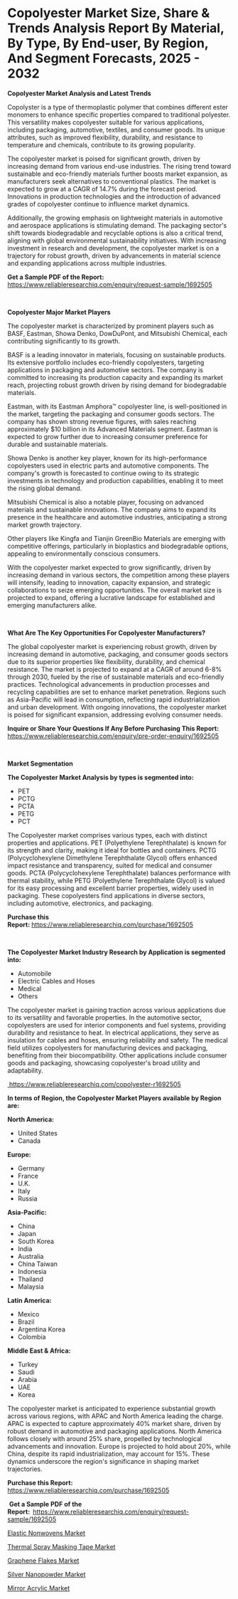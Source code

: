 <p><h1>Copolyester Market Size, Share & Trends Analysis Report By Material, By Type, By End-user, By Region, And Segment Forecasts, 2025 - 2032</h1></p><p><strong>Copolyester Market Analysis and Latest Trends</strong></p>
<p><p>Copolyster is a type of thermoplastic polymer that combines different ester monomers to enhance specific properties compared to traditional polyester. This versatility makes copolyester suitable for various applications, including packaging, automotive, textiles, and consumer goods. Its unique attributes, such as improved flexibility, durability, and resistance to temperature and chemicals, contribute to its growing popularity.</p><p>The copolyester market is poised for significant growth, driven by increasing demand from various end-use industries. The rising trend toward sustainable and eco-friendly materials further boosts market expansion, as manufacturers seek alternatives to conventional plastics. The market is expected to grow at a CAGR of 14.7% during the forecast period. Innovations in production technologies and the introduction of advanced grades of copolyester continue to influence market dynamics.</p><p>Additionally, the growing emphasis on lightweight materials in automotive and aerospace applications is stimulating demand. The packaging sector's shift towards biodegradable and recyclable options is also a critical trend, aligning with global environmental sustainability initiatives. With increasing investment in research and development, the copolyester market is on a trajectory for robust growth, driven by advancements in material science and expanding applications across multiple industries.</p></p>
<p><strong>Get a Sample PDF of the Report:&nbsp;</strong> <a href="https://www.reliableresearchiq.com/enquiry/request-sample/1692505?utm_campaign=1870&utm_medium=2&utm_source=Github&utm_content=ia&utm_term=01042025&utm_id=copolyester">https://www.reliableresearchiq.com/enquiry/request-sample/1692505</a></p>
<p>&nbsp;</p>
<p><strong>Copolyester Major Market Players</strong></p>
<p><p>The copolyester market is characterized by prominent players such as BASF, Eastman, Showa Denko, DowDuPont, and Mitsubishi Chemical, each contributing significantly to its growth. </p><p>BASF is a leading innovator in materials, focusing on sustainable products. Its extensive portfolio includes eco-friendly copolyesters, targeting applications in packaging and automotive sectors. The company is committed to increasing its production capacity and expanding its market reach, projecting robust growth driven by rising demand for biodegradable materials.</p><p>Eastman, with its Eastman Amphora™ copolyester line, is well-positioned in the market, targeting the packaging and consumer goods sectors. The company has shown strong revenue figures, with sales reaching approximately $10 billion in its Advanced Materials segment. Eastman is expected to grow further due to increasing consumer preference for durable and sustainable materials.</p><p>Showa Denko is another key player, known for its high-performance copolyesters used in electric parts and automotive components. The company's growth is forecasted to continue owing to its strategic investments in technology and production capabilities, enabling it to meet the rising global demand.</p><p>Mitsubishi Chemical is also a notable player, focusing on advanced materials and sustainable innovations. The company aims to expand its presence in the healthcare and automotive industries, anticipating a strong market growth trajectory.</p><p>Other players like Kingfa and Tianjin GreenBio Materials are emerging with competitive offerings, particularly in bioplastics and biodegradable options, appealing to environmentally conscious consumers.</p><p>With the copolyester market expected to grow significantly, driven by increasing demand in various sectors, the competition among these players will intensify, leading to innovation, capacity expansion, and strategic collaborations to seize emerging opportunities. The overall market size is projected to expand, offering a lucrative landscape for established and emerging manufacturers alike.</p></p>
<p>&nbsp;</p>
<p><strong>What Are The Key Opportunities For Copolyester Manufacturers?</strong></p>
<p><p>The global copolyester market is experiencing robust growth, driven by increasing demand in automotive, packaging, and consumer goods sectors due to its superior properties like flexibility, durability, and chemical resistance. The market is projected to expand at a CAGR of around 6-8% through 2030, fueled by the rise of sustainable materials and eco-friendly practices. Technological advancements in production processes and recycling capabilities are set to enhance market penetration. Regions such as Asia-Pacific will lead in consumption, reflecting rapid industrialization and urban development. With ongoing innovations, the copolyester market is poised for significant expansion, addressing evolving consumer needs.</p></p>
<p><strong>Inquire or Share Your Questions If Any Before Purchasing This Report:</strong> <a href="https://www.reliableresearchiq.com/enquiry/pre-order-enquiry/1692505?utm_campaign=1870&utm_medium=2&utm_source=Github&utm_content=ia&utm_term=01042025&utm_id=copolyester">https://www.reliableresearchiq.com/enquiry/pre-order-enquiry/1692505</a></p>
<p>&nbsp;</p>
<p><strong>Market Segmentation</strong></p>
<p><strong>The Copolyester Market Analysis by types is segmented into:</strong></p>
<p><ul><li>PET</li><li>PCTG</li><li>PCTA</li><li>PETG</li><li>PCT</li></ul></p>
<p><p>The Copolyester market comprises various types, each with distinct properties and applications. PET (Polyethylene Terephthalate) is known for its strength and clarity, making it ideal for bottles and containers. PCTG (Polycyclohexylene Dimethylene Terephthalate Glycol) offers enhanced impact resistance and transparency, suited for medical and consumer goods. PCTA (Polycyclohexylene Terephthalate) balances performance with thermal stability, while PETG (Polyethylene Terephthalate Glycol) is valued for its easy processing and excellent barrier properties, widely used in packaging. These copolyesters find applications in diverse sectors, including automotive, electronics, and packaging.</p></p>
<p><strong>Purchase this Report:&nbsp;</strong><a href="https://www.reliableresearchiq.com/purchase/1692505?utm_campaign=1870&utm_medium=2&utm_source=Github&utm_content=ia&utm_term=01042025&utm_id=copolyester">https://www.reliableresearchiq.com/purchase/1692505</a></p>
<p>&nbsp;</p>
<p><strong>The Copolyester Market Industry Research by Application is segmented into:</strong></p>
<p><ul><li>Automobile</li><li>Electric Cables and Hoses</li><li>Medical</li><li>Others</li></ul></p>
<p><p>The copolyester market is gaining traction across various applications due to its versatility and favorable properties. In the automotive sector, copolyesters are used for interior components and fuel systems, providing durability and resistance to heat. In electrical applications, they serve as insulation for cables and hoses, ensuring reliability and safety. The medical field utilizes copolyesters for manufacturing devices and packaging, benefiting from their biocompatibility. Other applications include consumer goods and packaging, showcasing copolyester's broad utility and adaptability.</p></p>
<p><a href="https://www.reliableresearchiq.com/copolyester-r1692505?utm_campaign=1870&utm_medium=2&utm_source=Github&utm_content=ia&utm_term=01042025&utm_id=copolyester">&nbsp;https://www.reliableresearchiq.com/copolyester-r1692505</a></p>
<p><strong>In terms of Region, the Copolyester Market Players available by Region are:</strong></p>
<p>
    <p> <strong> North America: </strong>
        <ul>
            <li>United States</li>
            <li>Canada</li>
        </ul>
        </p> 
    <p> <strong> Europe: </strong>
        <ul>
            <li>Germany</li>
            <li>France</li>
            <li>U.K.</li>
            <li>Italy</li>
            <li>Russia</li>
        </ul>
        </p> 
    <p> <strong> Asia-Pacific: </strong>
        <ul>
            <li>China</li>
            <li>Japan</li>
            <li>South Korea</li>
            <li>India</li>
            <li>Australia</li>
            <li>China Taiwan</li>
            <li>Indonesia</li>
            <li>Thailand</li>
            <li>Malaysia</li>
        </ul>
        </p> 
    <p> <strong> Latin America: </strong>
        <ul>
            <li>Mexico</li>
            <li>Brazil</li>
            <li>Argentina Korea</li>
            <li>Colombia</li>
        </ul>
        </p> 
    <p> <strong> Middle East & Africa: </strong>
        <ul>
            <li>Turkey</li>
            <li>Saudi</li>
            <li>Arabia</li>
            <li>UAE</li>
            <li>Korea</li>
        </ul>
    </p>
    </p>
<p><p>The copolyester market is anticipated to experience substantial growth across various regions, with APAC and North America leading the charge. APAC is expected to capture approximately 40% market share, driven by robust demand in automotive and packaging applications. North America follows closely with around 25% share, propelled by technological advancements and innovation. Europe is projected to hold about 20%, while China, despite its rapid industrialization, may account for 15%. These dynamics underscore the region's significance in shaping market trajectories.</p></p>
<p><strong>Purchase this Report: </strong><a href="https://www.reliableresearchiq.com/purchase/1692505?utm_campaign=1870&utm_medium=2&utm_source=Github&utm_content=ia&utm_term=01042025&utm_id=copolyester">https://www.reliableresearchiq.com/purchase/1692505</a></p>
<p>&nbsp;<strong>Get a Sample PDF of the Report:&nbsp;&nbsp;</strong><a href="https://www.reliableresearchiq.com/enquiry/request-sample/1692505?utm_campaign=1870&utm_medium=2&utm_source=Github&utm_content=ia&utm_term=01042025&utm_id=copolyester">https://www.reliableresearchiq.com/enquiry/request-sample/1692505</a></p>
<p><strong></strong></p>
<p><p><a href="https://github.com/denighoylen1/Market-Research-Report-List-1/blob/main/elastic-nonwovens-market.md?utm_campaign=1870&utm_medium=2&utm_source=Github&utm_content=ia&utm_term=01042025&utm_id=copolyester">Elastic Nonwovens Market</a></p><p><a href="https://github.com/tornapruttuz/Market-Research-Report-List-1/blob/main/thermal-spray-masking-tape-market.md?utm_campaign=1870&utm_medium=2&utm_source=Github&utm_content=ia&utm_term=01042025&utm_id=copolyester">Thermal Spray Masking Tape Market</a></p><p><a href="https://github.com/yuukoleuda/Market-Research-Report-List-1/blob/main/graphene-flakes-market.md?utm_campaign=1870&utm_medium=2&utm_source=Github&utm_content=ia&utm_term=01042025&utm_id=copolyester">Graphene Flakes Market</a></p><p><a href="https://github.com/marteyfito9/Market-Research-Report-List-1/blob/main/silver-nanopowder-market.md?utm_campaign=1870&utm_medium=2&utm_source=Github&utm_content=ia&utm_term=01042025&utm_id=copolyester">Silver Nanopowder Market</a></p><p><a href="https://github.com/saguegrody74/Market-Research-Report-List-1/blob/main/mirror-acrylic-market.md?utm_campaign=1870&utm_medium=2&utm_source=Github&utm_content=ia&utm_term=01042025&utm_id=copolyester">Mirror Acrylic Market</a></p></p>